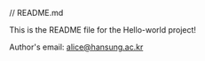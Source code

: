 // README.md

This is the README file for the Hello-world project!

Author's email:   alice@hansung.ac.kr
